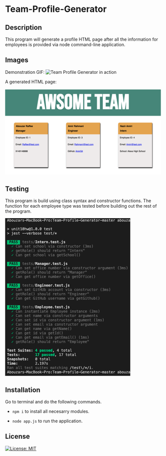 # Team-Profile-Generator

## Description 
This program will generate a profile HTML page after all the information for employees is provided via node command-line application.

## Images
Demonstration GIF:
![Team Profile Generator in action](./images/ProfileGeneratorDemo.gif)

A generated HTML page:

![Sample Generated Page](./images/HTMLDemo.png)

## Testing
This program is build using class syntax and constructor functions. The function for each employee type was tested before building out the rest of the program. 

![screenshot of passed test using jest](./images/Test.png)

## Installation 
Go to terminal and do the following commands. 

* `npm i` to install all necesarry modules. 

* `node app.js` to run the application. 

## License
[![License: MIT](https://img.shields.io/badge/License-MIT-yellow.svg)](https://opensource.org/licenses/MIT)

